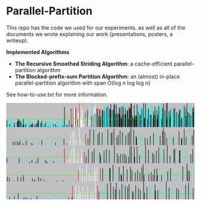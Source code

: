 # Parallel-Partition

This repo has the code we used for our experiments. as well as all of the documents we wrote explaining our work (presentations, posters, a writeup).

**Implemented Algorithms**

- **The Recursive Smoothed Striding Algorithm**: a cache-efficient parallel-partition algorithm
- **The Blocked-prefix-sum Partition Algorithm:** an (almost) in-place parallel-partition algorithm with span O(log n log log n)

See how-to-use.txt for more information.

![partition.png](partition.png)

